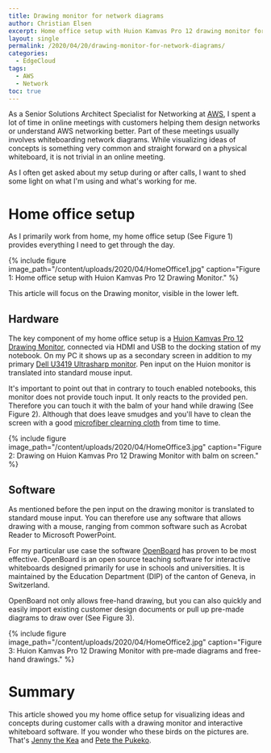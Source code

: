 ```yaml
---
title: Drawing monitor for network diagrams
author: Christian Elsen
excerpt: Home office setup with Huion Kamvas Pro 12 drawing monitor for network diagrams
layout: single
permalink: /2020/04/20/drawing-monitor-for-network-diagrams/
categories:
  - EdgeCloud
tags:
  - AWS
  - Network
toc: true
---
```


As a Senior Solutions Architect Specialist for Networking at [AWS](https://aws.amazon.com/), I spent a lot of time in online meetings with customers helping them design networks or understand AWS networking better. Part of these meetings usually involves whiteboarding network diagrams. While visualizing ideas of concepts is something very common and straight forward on a physical whiteboard, it is not trivial in an online meeting.

As I often get asked about my setup during or after calls, I want to shed some light on what I'm using and what's working for me.

# Home office setup

As I primarily work from home, my home office setup (See Figure 1) provides everything I need to get through the day.

{% include figure image_path="/content/uploads/2020/04/HomeOffice1.jpg" caption="Figure 1: Home office setup with Huion Kamvas Pro 12 Drawing Monitor." %}

This article will focus on the Drawing monitor, visible in the lower left.

## Hardware

The key component of my home office setup is a [Huion Kamvas Pro 12 Drawing Monitor](https://amzn.to/3afaZhe), connected via HDMI and USB to the docking station of my notebook. On my PC it shows up as a secondary screen in addition to my primary [Dell U3419 Ultrasharp monitor](https://amzn.to/2RQheSq). Pen input on the Huion monitor is translated into standard mouse input.

It's important to point out that in contrary to touch enabled notebooks, this monitor does not provide touch input. It only reacts to the provided pen. Therefore you can touch it with the balm of your hand while drawing (See Figure 2). Although that does leave smudges and you'll have to clean the screen with a good [microfiber clearning cloth](https://amzn.to/2KjB3xe) from time to time.

{% include figure image_path="/content/uploads/2020/04/HomeOffice3.jpg" caption="Figure 2: Drawing on Huion Kamvas Pro 12 Drawing Monitor with balm on screen." %}

## Software

As mentioned before the pen input on the drawing monitor is translated to standard mouse input. You can therefore use any software that allows drawing with a mouse, ranging from common software such as Acrobat Reader to Microsoft PowerPoint.

For my particular use case the software [OpenBoard](https://openboard.ch/index.en.html) has proven to be most effective. OpenBoard is an open source teaching software for interactive whiteboards designed primarily for use in schools and universities. It is maintained by the Education Department (DIP) of the canton of Geneva, in Switzerland.

OpenBoard not only allows free-hand drawing, but you can also quickly and easily import existing customer design documents or pull up pre-made diagrams to draw over (See Figure 3).

{% include figure image_path="/content/uploads/2020/04/HomeOffice2.jpg" caption="Figure 3: Huion Kamvas Pro 12 Drawing Monitor with pre-made diagrams and free-hand drawings." %}

# Summary

This article showed you my home office setup for visualizing ideas and concepts during customer calls with a drawing monitor and interactive whiteboard software. If you wonder who these birds on the pictures are. That's [Jenny the Kea](https://www.rainbowsprings.co.nz/) and [Pete the Pukeko](https://www.youtube.com/watch?v=dykrPi9P_Ak).

